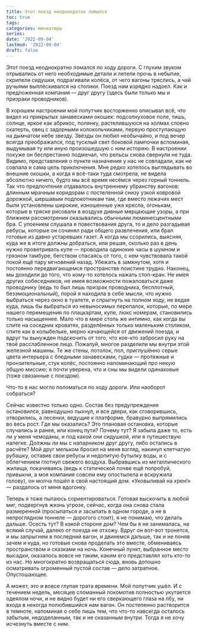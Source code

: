 ```yaml
---
title: Этот поезд неоднократно ломался
toc: true
tags:
categories: миниатюры
series:
date: '2022-09-04'
lastmod: '2022-09-04'
draft: false
---
```


Этот поезд неоднократно ломался по ходу дороги. С глухим звуком отрывались от него необходимые детали и летели прочь в небытие, скрипели сидушки, подрагивали колёса, от чего вагоны тряслись, а чай ручьями выплёскивался на столики. Поезд нам изрядно надоел. Как и предложенная компания — друг другу (здесь были только мы и призраки проводников).

<!--more-->

В хорошем настроении мой попутчик восторженно описывал всё, что видел из прикрытых занавесками окошек: подсолнуховое поле, тишь, солнце, яркое как абрикос, полянку, растелившуюся на холмах словно скатерть, овец с задорными колокольчиками, первую проступающую на дымчатом небе звезду. Звёзды он любил необычайно, и под вечер всегда преображался, под тусклый свет боковой лампочки вспоминая, выдумывая ту или иную произошедшую с ним историю. В настроении похуже он беспрестанно подмечал, что рельсы снова свернули не туда. Видимо, представления о пункте назначения у нас не совпадали, как не совпала и сама цель приключения. Мне редко хотелось выглядывать во внешние окошки, а когда я всё-таки туда смотрела, не видела абсолютно ничего, будто мы всё время несёмся через горный тоннель. Так что предпочтение отдавалось внутреннему убранству вагонов: длинным мрачным коридорам с постеленной снизу узкой ковровой дорожкой, шершавым подлокотникам там, где вместо лежачих мест были установлены широкие, изношенные уже кресла, огонькам, которые в тряске рисовали в воздухе дивные мерцающие узоры, а при ближнем рассмотрении оказывались обычными люминесцентными бра. С упоением слушала я повествования друга, то и дело разгадывая ребусы, которые он сочинял ради общего развлечения, или брал готовые из давно устаревших газет. А когда мы ссорились, выясняя, куда же в итоге должны добраться, или решая, сколько раз в день нужно проветривать купе — проводила одинокие часы в шумном и грязном тамбуре, бегством спасаясь от того, с кем чувствовала такой покой ещё пару мгновений назад. Убежать в замкнутом, хотя и постоянно передвигающемся пространстве поистине трудно. Наконец, мы доходили до того, что кому-то хотелось нажать стоп-кран. Не имея других собеседников, не имея возможности пожаловаться даже проводнику (ведь то был лишь призрак проводника, бесплотный, безэмоциональный), порой я находила в себе мысли, что нужно выбраться через окно в туалете, и спрыгнуть на полном ходу, не ведая куда, лишь бы выбраться из невыносимых перепалок, которые, по мере нашего перемещения по плацкартам, купе, люкс номерам, становились только насыщеннее. Мало что в мире столь же интимно, как когда вы спите на соседних кроватях, разделённых только маленьким столиком, спите как в колыбельке, мерно качающейся от движений поезда, и вдруг ты вынужден подскочить от того, что кое-кто забросил руку на твоё расслабленное лицо. Пожалуй, многое разделили мы внутри этой железной машины. Те же стены, потолок, пол, приглушённо серые цвета интерьера с бледными занавесками, гудки — протяжные и пронзительные, стук колёс, постоянно напоминающий про некую общую миссию; я почти уверена, что и сны мы видели одинаковые (тоже связанные с поездом).

Что-то в нас могло поломаться по ходу дороги. Или наоборот собраться?

Сейчас известно только одно. Состав без предупреждения остановился, равнодушно пыхнул, и все двери, как сговорившись, отворились, а лесенки, ведущие к платформе, бравурно выпрямились во весь рост. Где мы оказались? Это плановая остановка, которые случались и ранее, или конец пути? Почему тут? Я забыла даже то, есть ли у меня чемоданы, и под какой они сидушкой, или я путешествую налегке. Должны ли мы с напарником друг другу, либо остались в расчёте? Мой друг мельком бросил на меня взгляд, накинул клетчатую рубашку, оставив свои ребусы и недопитую бутылку воды, и с облегчением глотнул свежего воздуха. Выбравшись из металлического жилища, покачиваясь (ведь к статической почве ещё попробуй, привыкни, а моя компания совсем ему опостылела и вскружила голову), он молча пошёл в свой настоящий дом. «Уковыливай на хрен!» — раздалось от меня вдогонку.

Теперь я тоже пытаюсь сориентироваться. Готовая выскочить в любой миг, подвергнув жизнь угрозе, сейчас, когда она снова стала размеренной (просыпаться и засыпать в одном городе, а не в непроглядном тоннеле — дорогого стоит), я не понимаю, что делать дальше. Осесть тут? В какой стороне дом? Чем бы я не занималась, на всякий случай, далеко от поезда не отхожу. Вдруг он вот-вот тронется, и мы запрыгнем в последний вагон, и двинемся дальше, так и не поняв зачем и куда, но готовые снова проделать это вместе, обмениваясь пространством и сказками на ночь. Конечный пункт, выбранное место высадки, оказалось вовсе не таким, каким его представлял хоть кто-то из нас. Но многократно возвращаться сюда, вновь дотошно осматривать огроменный пустой состав — дело затратное. Опустошающее.

А может, это и вовсе глупая трата времени. Мой попутчик ушёл. И с течением недель, месяцев сломанный локомотив полностью укутается одеялом ночи, и не видно будет ни его сверкающего глаза на лбу, ни входа в некогда полюбившийся нам вагон. Он постепенно растворится в темноте, напоминая о себе лишь тем, что что-то навсегда осталось забытым, недоделанным, так и не сказанным внутри. Тогда я не хочу исчезнуть вместе с ним.
